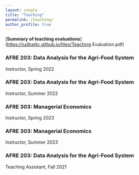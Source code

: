 ```yaml
---
layout: single
title: "Teaching"
permalink: /teaching/
author_profile: true
---
```


[**Summary of teaching evaluations**](https://judhajitc.github.io/files/Teaching Evaluation.pdf)


### AFRE 203:  Data Analysis for the Agri-Food System
Instructor, Spring 2022 

### AFRE 203:  Data Analysis for the Agri-Food System
Instructor, Summer 2022 

### AFRE 303:  Managerial Economics
Instructor, Spring 2023 

### AFRE 303:  Managerial Economics
Instructor, Summer 2023 

### AFRE 203:  Data Analysis for the Agri-Food System
Teaching Assistant, Fall 2021 

